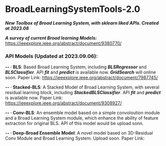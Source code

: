# BroadLearningSystemTools-2.0
***New Toolbox of Broad Learning System, with sklearn liked APIs. Created at 2023.08***

***A survey of current Broad learning Models:*** https://ieeexplore.ieee.org/abstract/document/9380770/

### API Models (Updated at 2023.09.06):

**-- · BLS**: Based Broad Learning System, including ***BLSRegressor*** and ***BLSClassifier***. API ***fit*** and ***predict*** is available now. ***GridSearch*** will online soon. Paper Link: https://ieeexplore.ieee.org/abstract/document/7987745/

**-- · Stacked-BLS**: A Stacked Model of Broad Learning System, with several residual learning block, including ***StackedBLSClassifier***. API ***fit*** and ***predict*** is available now. Paper Link: https://ieeexplore.ieee.org/abstract/document/9308927/

**-- · Conv-BLS**: An ensemble model based on a simple convoloution module and a Broad Learning System module, which enhance the ability of feature extraction for original BLS. API of this model would be upload sonn.

**-- · Deep-Broad Ensemble Model**: A novel model based on 3D-Residual Conv Module and Broad Learning System. Upload soon. Paper Link:
